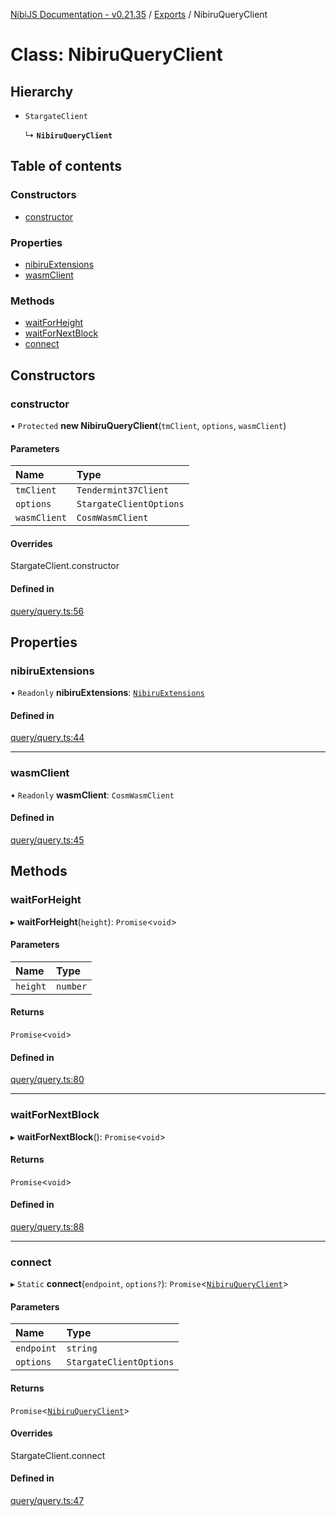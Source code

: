 [NibiJS Documentation - v0.21.35](../intro.md) / [Exports](../modules.md) / NibiruQueryClient

# Class: NibiruQueryClient

## Hierarchy

- `StargateClient`

  ↳ **`NibiruQueryClient`**

## Table of contents

### Constructors

- [constructor](NibiruQueryClient.md#constructor)

### Properties

- [nibiruExtensions](NibiruQueryClient.md#nibiruextensions)
- [wasmClient](NibiruQueryClient.md#wasmclient)

### Methods

- [waitForHeight](NibiruQueryClient.md#waitforheight)
- [waitForNextBlock](NibiruQueryClient.md#waitfornextblock)
- [connect](NibiruQueryClient.md#connect)

## Constructors

### constructor

• `Protected` **new NibiruQueryClient**(`tmClient`, `options`, `wasmClient`)

#### Parameters

| Name         | Type                    |
| :----------- | :---------------------- |
| `tmClient`   | `Tendermint37Client`    |
| `options`    | `StargateClientOptions` |
| `wasmClient` | `CosmWasmClient`        |

#### Overrides

StargateClient.constructor

#### Defined in

[query/query.ts:56](https://github.com/NibiruChain/ts-sdk/blob/1da2942/packages/nibijs/src/query/query.ts#L56)

## Properties

### nibiruExtensions

• `Readonly` **nibiruExtensions**: [`NibiruExtensions`](../modules.md#nibiruextensions)

#### Defined in

[query/query.ts:44](https://github.com/NibiruChain/ts-sdk/blob/1da2942/packages/nibijs/src/query/query.ts#L44)

---

### wasmClient

• `Readonly` **wasmClient**: `CosmWasmClient`

#### Defined in

[query/query.ts:45](https://github.com/NibiruChain/ts-sdk/blob/1da2942/packages/nibijs/src/query/query.ts#L45)

## Methods

### waitForHeight

▸ **waitForHeight**(`height`): `Promise`<`void`\>

#### Parameters

| Name     | Type     |
| :------- | :------- |
| `height` | `number` |

#### Returns

`Promise`<`void`\>

#### Defined in

[query/query.ts:80](https://github.com/NibiruChain/ts-sdk/blob/1da2942/packages/nibijs/src/query/query.ts#L80)

---

### waitForNextBlock

▸ **waitForNextBlock**(): `Promise`<`void`\>

#### Returns

`Promise`<`void`\>

#### Defined in

[query/query.ts:88](https://github.com/NibiruChain/ts-sdk/blob/1da2942/packages/nibijs/src/query/query.ts#L88)

---

### connect

▸ `Static` **connect**(`endpoint`, `options?`): `Promise`<[`NibiruQueryClient`](NibiruQueryClient.md)\>

#### Parameters

| Name       | Type                    |
| :--------- | :---------------------- |
| `endpoint` | `string`                |
| `options`  | `StargateClientOptions` |

#### Returns

`Promise`<[`NibiruQueryClient`](NibiruQueryClient.md)\>

#### Overrides

StargateClient.connect

#### Defined in

[query/query.ts:47](https://github.com/NibiruChain/ts-sdk/blob/1da2942/packages/nibijs/src/query/query.ts#L47)
